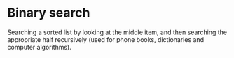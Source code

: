 # Binary search

Searching a sorted list by looking at the middle item, and then searching the appropriate half recursively (used for phone books, dictionaries and computer algorithms).
